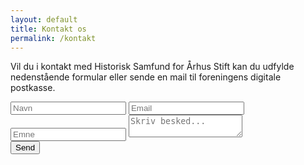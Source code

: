 ```yaml
---
layout: default
title: Kontakt os
permalink: /kontakt
---
```


Vil du i kontakt med Historisk Samfund for Århus Stift kan du udfylde nedenstående formular eller sende en mail til foreningens digitale postkasse.

<form id="contactform" action="https://api.web3forms.com/submit" method="POST">
    <input type="hidden" name="access_key" value="c455ebc6-5d5f-44b7-af14-e052fbfc075d">
    <!-- <input type="hidden" name="access_key" value="b90d20d9-9f0f-4b80-8b82-015416aa2683"> -->
    <input type="hidden" name="redirect" value="{{ site.url }}/kvittering">
    <input type="hidden" name="from_name" value="Historisk Samfund - Kontakt os">
    <label for="name"><input type="text" name="name" placeholder="Navn" required></label>
    <label for="email"><input type="email" name="email" placeholder="Email" required></label>
    <label for="subject"><input type="text" name="subject" placeholder="Emne" required></label>
    <label for="message"><textarea name="message" placeholder="Skriv besked..." required></textarea></label>
    <div class="h-captcha" data-captcha="true"></div>
    <button type="submit" aria-label="Send beskeden">Send</button>
</form>
<script src="https://web3forms.com/client/script.js" async defer></script>
